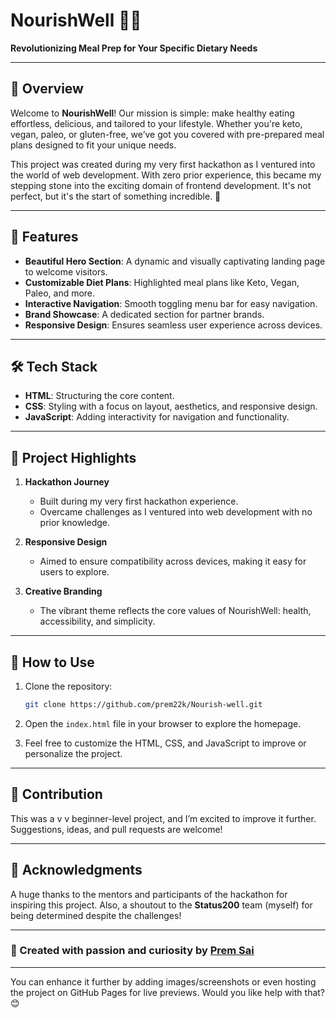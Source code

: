# NourishWell 🍴✨  
**Revolutionizing Meal Prep for Your Specific Dietary Needs**

---

## 📖 Overview  
Welcome to **NourishWell**! 
Our mission is simple: make healthy eating effortless, delicious, and tailored to your lifestyle. Whether you're keto, vegan, paleo, or gluten-free, we’ve got you covered with pre-prepared meal plans designed to fit your unique needs.  

This project was created during my very first hackathon as I ventured into the world of web development. With zero prior experience, this became my stepping stone into the exciting domain of frontend development. It's not perfect, but it's the start of something incredible. 🚀  

---

## 🎯 Features  

- **Beautiful Hero Section**: A dynamic and visually captivating landing page to welcome visitors.  
- **Customizable Diet Plans**: Highlighted meal plans like Keto, Vegan, Paleo, and more.  
- **Interactive Navigation**: Smooth toggling menu bar for easy navigation.  
- **Brand Showcase**: A dedicated section for partner brands.  
- **Responsive Design**: Ensures seamless user experience across devices.  

---

## 🛠️ Tech Stack  

- **HTML**: Structuring the core content.  
- **CSS**: Styling with a focus on layout, aesthetics, and responsive design.  
- **JavaScript**: Adding interactivity for navigation and functionality.  

---

## 🎨 Project Highlights  

1. **Hackathon Journey**  
   - Built during my very first hackathon experience.  
   - Overcame challenges as I ventured into web development with no prior knowledge.  

2. **Responsive Design**  
   - Aimed to ensure compatibility across devices, making it easy for users to explore.  

3. **Creative Branding**  
   - The vibrant theme reflects the core values of NourishWell: health, accessibility, and simplicity.  

---

## 🚀 How to Use  

1. Clone the repository:  
   ```bash  
   git clone https://github.com/prem22k/Nourish-well.git  
   ```  

2. Open the `index.html` file in your browser to explore the homepage.  

3. Feel free to customize the HTML, CSS, and JavaScript to improve or personalize the project.  

---

## 🤝 Contribution  

This was a v v beginner-level project, and I’m excited to improve it further. Suggestions, ideas, and pull requests are welcome!  

---

## 🎉 Acknowledgments  

A huge thanks to the mentors and participants of the hackathon for inspiring this project. Also, a shoutout to the **Status200** team (myself) for being determined despite the challenges!  

---

### 🌟 Created with passion and curiosity by [Prem Sai](https://github.com/prem22k)  

---

You can enhance it further by adding images/screenshots or even hosting the project on GitHub Pages for live previews. Would you like help with that? 😊
